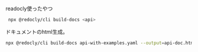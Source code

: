 




```bash

```


readocly使ったやつ


```bash
 npx @redocly/cli build-docs <api>
```

ドキュメントのhtml生成。
```bash
npx @redocly/cli build-docs api-with-examples.yaml --output=api-doc.html
```